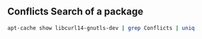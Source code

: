 ## Conflicts Search of a package
```sh
apt-cache show libcurl14-gnutls-dev | grep Conflicts | uniq
```
